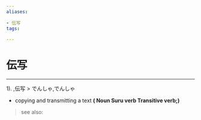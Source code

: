 ```yaml
---
aliases:
    
- 伝写
tags:
    
---
```


# 伝写
---
1).
,伝写 > でんしゃ,でんしゃ

- copying and transmitting a text
**( Noun Suru verb Transitive verb;)**
> see also: 
            